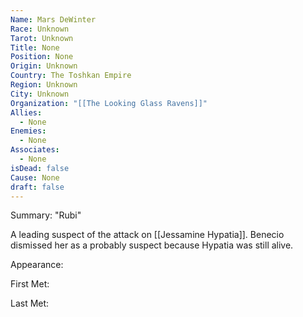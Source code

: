 ```yaml
---
Name: Mars DeWinter
Race: Unknown
Tarot: Unknown
Title: None
Position: None
Origin: Unknown
Country: The Toshkan Empire
Region: Unknown
City: Unknown
Organization: "[[The Looking Glass Ravens]]"
Allies:
  - None
Enemies:
  - None
Associates:
  - None
isDead: false
Cause: None
draft: false
---
```

Summary:
"Rubi"

A leading suspect of the attack on [[Jessamine Hypatia]]. Benecio dismissed her as a probably suspect because Hypatia was still alive.

Appearance: 

First Met: 

Last Met: 

